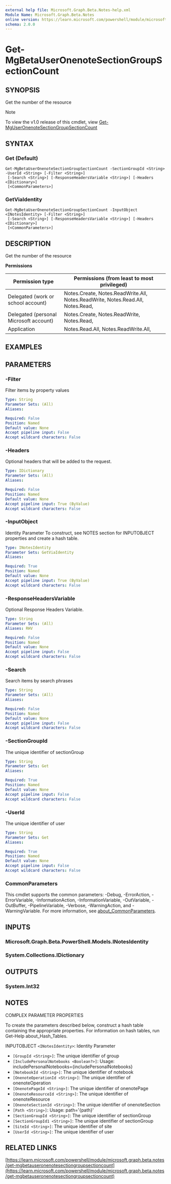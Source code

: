 ```yaml
---
external help file: Microsoft.Graph.Beta.Notes-help.xml
Module Name: Microsoft.Graph.Beta.Notes
online version: https://learn.microsoft.com/powershell/module/microsoft.graph.beta.notes/get-mgbetauseronenotesectiongroupsectioncount
schema: 2.0.0
---
```


# Get-MgBetaUserOnenoteSectionGroupSectionCount

## SYNOPSIS
Get the number of the resource

> [!NOTE]
> To view the v1.0 release of this cmdlet, view [Get-MgUserOnenoteSectionGroupSectionCount](/powershell/module/Microsoft.Graph.Notes/Get-MgUserOnenoteSectionGroupSectionCount?view=graph-powershell-1.0)

## SYNTAX

### Get (Default)
```
Get-MgBetaUserOnenoteSectionGroupSectionCount -SectionGroupId <String> -UserId <String> [-Filter <String>]
 [-Search <String>] [-ResponseHeadersVariable <String>] [-Headers <IDictionary>]
 [<CommonParameters>]
```

### GetViaIdentity
```
Get-MgBetaUserOnenoteSectionGroupSectionCount -InputObject <INotesIdentity> [-Filter <String>]
 [-Search <String>] [-ResponseHeadersVariable <String>] [-Headers <IDictionary>]
 [<CommonParameters>]
```

## DESCRIPTION
Get the number of the resource

**Permissions**

| Permission type | Permissions (from least to most privileged) |
| --------------- | ------------------------------------------  |
| Delegated (work or school account) | Notes.Create, Notes.ReadWrite.All, Notes.ReadWrite, Notes.Read.All, Notes.Read,  |
| Delegated (personal Microsoft account) | Notes.Create, Notes.ReadWrite, Notes.Read,  |
| Application | Notes.Read.All, Notes.ReadWrite.All,  |

## EXAMPLES

## PARAMETERS

### -Filter
Filter items by property values

```yaml
Type: String
Parameter Sets: (All)
Aliases:

Required: False
Position: Named
Default value: None
Accept pipeline input: False
Accept wildcard characters: False
```

### -Headers
Optional headers that will be added to the request.

```yaml
Type: IDictionary
Parameter Sets: (All)
Aliases:

Required: False
Position: Named
Default value: None
Accept pipeline input: True (ByValue)
Accept wildcard characters: False
```

### -InputObject
Identity Parameter
To construct, see NOTES section for INPUTOBJECT properties and create a hash table.

```yaml
Type: INotesIdentity
Parameter Sets: GetViaIdentity
Aliases:

Required: True
Position: Named
Default value: None
Accept pipeline input: True (ByValue)
Accept wildcard characters: False
```

### -ResponseHeadersVariable
Optional Response Headers Variable.

```yaml
Type: String
Parameter Sets: (All)
Aliases: RHV

Required: False
Position: Named
Default value: None
Accept pipeline input: False
Accept wildcard characters: False
```

### -Search
Search items by search phrases

```yaml
Type: String
Parameter Sets: (All)
Aliases:

Required: False
Position: Named
Default value: None
Accept pipeline input: False
Accept wildcard characters: False
```

### -SectionGroupId
The unique identifier of sectionGroup

```yaml
Type: String
Parameter Sets: Get
Aliases:

Required: True
Position: Named
Default value: None
Accept pipeline input: False
Accept wildcard characters: False
```

### -UserId
The unique identifier of user

```yaml
Type: String
Parameter Sets: Get
Aliases:

Required: True
Position: Named
Default value: None
Accept pipeline input: False
Accept wildcard characters: False
```

### CommonParameters
This cmdlet supports the common parameters: -Debug, -ErrorAction, -ErrorVariable, -InformationAction, -InformationVariable, -OutVariable, -OutBuffer, -PipelineVariable, -Verbose, -WarningAction, and -WarningVariable. For more information, see [about_CommonParameters](http://go.microsoft.com/fwlink/?LinkID=113216).

## INPUTS

### Microsoft.Graph.Beta.PowerShell.Models.INotesIdentity
### System.Collections.IDictionary
## OUTPUTS

### System.Int32
## NOTES
COMPLEX PARAMETER PROPERTIES

To create the parameters described below, construct a hash table containing the appropriate properties.
For information on hash tables, run Get-Help about_Hash_Tables.

INPUTOBJECT `<INotesIdentity>`: Identity Parameter
  - `[GroupId <String>]`: The unique identifier of group
  - `[IncludePersonalNotebooks <Boolean?>]`: Usage: includePersonalNotebooks={includePersonalNotebooks}
  - `[NotebookId <String>]`: The unique identifier of notebook
  - `[OnenoteOperationId <String>]`: The unique identifier of onenoteOperation
  - `[OnenotePageId <String>]`: The unique identifier of onenotePage
  - `[OnenoteResourceId <String>]`: The unique identifier of onenoteResource
  - `[OnenoteSectionId <String>]`: The unique identifier of onenoteSection
  - `[Path <String>]`: Usage: path='{path}'
  - `[SectionGroupId <String>]`: The unique identifier of sectionGroup
  - `[SectionGroupId1 <String>]`: The unique identifier of sectionGroup
  - `[SiteId <String>]`: The unique identifier of site
  - `[UserId <String>]`: The unique identifier of user

## RELATED LINKS

[https://learn.microsoft.com/powershell/module/microsoft.graph.beta.notes/get-mgbetauseronenotesectiongroupsectioncount](https://learn.microsoft.com/powershell/module/microsoft.graph.beta.notes/get-mgbetauseronenotesectiongroupsectioncount)
























